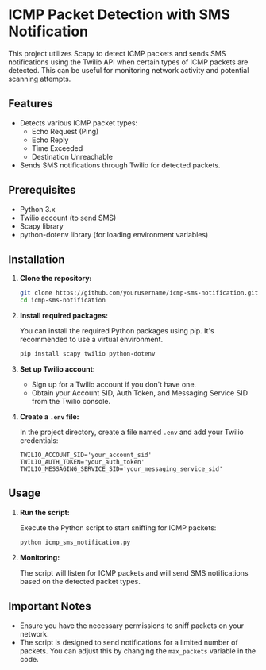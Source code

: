 
# ICMP Packet Detection with SMS Notification

This project utilizes Scapy to detect ICMP packets and sends SMS notifications using the Twilio API when certain types of ICMP packets are detected. This can be useful for monitoring network activity and potential scanning attempts.

## Features

- Detects various ICMP packet types:
  - Echo Request (Ping)
  - Echo Reply
  - Time Exceeded
  - Destination Unreachable
- Sends SMS notifications through Twilio for detected packets.

## Prerequisites

- Python 3.x
- Twilio account (to send SMS)
- Scapy library
- python-dotenv library (for loading environment variables)

## Installation

1. **Clone the repository:**

   ```bash
   git clone https://github.com/yourusername/icmp-sms-notification.git
   cd icmp-sms-notification
   ```

2. **Install required packages:**

   You can install the required Python packages using pip. It's recommended to use a virtual environment.

   ```bash
   pip install scapy twilio python-dotenv
   ```

3. **Set up Twilio account:**

   - Sign up for a Twilio account if you don't have one.
   - Obtain your Account SID, Auth Token, and Messaging Service SID from the Twilio console.

4. **Create a `.env` file:**

   In the project directory, create a file named `.env` and add your Twilio credentials:

   ```plaintext
   TWILIO_ACCOUNT_SID='your_account_sid'
   TWILIO_AUTH_TOKEN='your_auth_token'
   TWILIO_MESSAGING_SERVICE_SID='your_messaging_service_sid'
   ```

## Usage

1. **Run the script:**

   Execute the Python script to start sniffing for ICMP packets:

   ```bash
   python icmp_sms_notification.py
   ```

2. **Monitoring:**

   The script will listen for ICMP packets and will send SMS notifications based on the detected packet types.

## Important Notes

- Ensure you have the necessary permissions to sniff packets on your network.
- The script is designed to send notifications for a limited number of packets. You can adjust this by changing the `max_packets` variable in the code.
